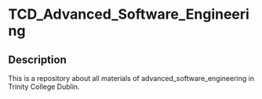 # TCD_Advanced_Software_Engineering

## Description

This is a repository about all materials of advanced_software_engineering in Trinity College Dublin. 
